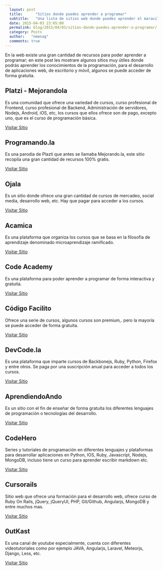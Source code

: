 ```yaml
---
  layout: post
  title:      "Sitios donde puedes aprender a programar"
  subtitle:   "Una lista de sitios web donde puedes aprender el maravilloso mundo de la programación"
  date: 2015-04-03 23:05:00
  permalink: blog/2015/04/03/sitios-donde-puedes-aprender-a-programar/
  category: Posts
  author:   "nmenag"
  comments: true
---
```


<p>En la web existe una gran cantidad de recursos para poder aprender a programar; en este post les mostrare algunos sitios muy útiles donde podrás  aprender los conocimientos de la programación, para el  desarrollo de aplicaciones  web, de escritorio y móvil, algunos se puede acceder de forma gratuita.</p>

<h2 class="section-heading">Platzi - Mejorandola</h2>
<p>Es una  comunidad que ofrece una variedad de cursos, curso profesional de  Frontend, curso profesional de  Backend, Administración de servidores, Nodejs, Android, iOS, etc, los cursos que ellos ofrece son de pago, excepto uno, que es el curso de programación básica.</p>
<a href="https://Platzi.com/" target="_blank">Visitar Sitio</a>


<h2 class="section-heading">Programando.la</h2>
<p>Es una parodia de Plazti que antes se llamaba Mejorando.la, este sitio recopila una gran cantidad de recursos 100% gratis.</p>
<a href="http://programando.la/" target="_blank">Visitar Sitio</a>

<h2>Ojala</h2>
<p>Es un sitio donde ofrece una gran cantidad de cursos de mercadeo, social media, desarrollo web, etc. Hay que pagar para acceder a los cursos.</p>
<a href="https://oja.la" target="_blank">Visitar Sitio</a>

<h2 class="section-heading">Acamica</h2>
<p>Es una plataforma que organiza los cursos que se basa en la filosofía de aprendizaje denominado microaprendizaje ramificado.</p>
<a href="https://www.acamica.com" target="_blank">Visitar Sitio</a>

<h2 class="section-heading">Code Academy</h2>
<p>Es una plataforma para poder aprender a programar de forma interactiva y gratuita.</p>
<a href="http://www.codecademy.com/es/learn" target="_blank">Visitar Sitio</a>

<h2 class="section-heading">Código Facilito</h2>
<p>Ofrece una serie de cursos, algunos cursos son premium,. pero la mayoría se puede acceder de forma gratuita.</p>
<a href="http://codigofacilito.com" target="_blank">Visitar Sitio</a>


<h2 class="section-heading">DevCode.la</h2>
<p>Es una plataforma que imparte cursos de Backbonejs, Ruby, Python, Firefox y entre otros. Se paga por una suscripción anual para acceder a todos los cursos.</p>
<a href="https://devcode.la" target="_blank">Visitar Sitio</a>

<h2 class="section-heading">AprendiendoAndo</h2>
<p>Es un sitio con el fin de enseñar de forma gratuita los diferentes lenguajes de programación o tecnologías del desarrollo.</p>
<a href="http://www.aprendiendoando.com" target="_blank">Visitar Sitio</a>

<h2 class="section-heading">CodeHero</h2>
<p>Series y tutoriales de programación en diferentes lenguajes y plataformas para desarrollar aplicaciones en Python, IOS, Ruby, Javascript, Nodejs, MongoDB, incluso tiene un curso para aprender escribir markdown etc.</p>
<a href="http://codehero.co/" target="_blank">Visitar Sitio</a>

<h2 class="section-heading">Cursorails</h2>
<p>Sitio web que ofrece una formación para el desarrollo web, ofrece curso de Ruby On Rails, jQuery, jQueryUI, PHP, Git/Github, Angularjs, MongoDB y entre muchos mas.</p>
<a href="http://cursoderails.com" target="_blank">Visitar Sitio</a>

<h2 class="section-heading">0utKast</h2>
<p>Es una canal de youtube especialmente, cuenta con diferentes videotutoriales  como por ejemplo JAVA, Angularjs, Laravel, Meteorjs, Django, Less, etc.</p>
<a href="https://www.youtube.com/user/0utKast" target="_blank">Visitar Sitio</a>
